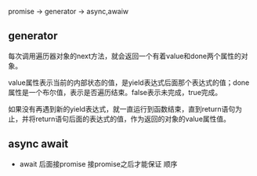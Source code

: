 promise -> generator -> async,awaiw


## generator

每次调用遍历器对象的next方法，就会返回一个有着value和done两个属性的对象。

value属性表示当前的内部状态的值，是yield表达式后面那个表达式的值；done属性是一个布尔值，表示是否遍历结束。false表示未完成，true完成。

如果没有再遇到新的yield表达式，就一直运行到函数结束，直到return语句为止，并将return语句后面的表达式的值，作为返回的对象的value属性值。

## async await

  - await 后面接promise 接promise之后才能保证 顺序